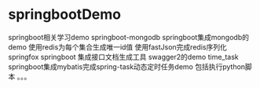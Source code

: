 # springbootDemo
springboot相关学习demo
springboot-mongodb springboot集成mongodb的demo 使用redis为每个集合生成唯一id值 使用fastJson完成redis序列化
springfox springboot 集成接口文档生成工具 swagger2的demo 
time_task springboot集成mybatis完成spring-task动态定时任务demo 包括执行python脚本
。。。
